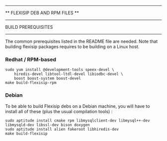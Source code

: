 ********************************************************************
** FLEXISIP DEB AND RPM FILES                                     **
********************************************************************

BUILD PREREQUISITES
*******************

The common prerequisites listed in the README file are needed.
Note that building flexisip packages requires to be building on a Linux host.

### Redhat / RPM-based

    sudo yum install @development-tools speex-devel \
        hiredis-devel libtool-ltdl-devel libiodbc-devel \
        boost boost-system boost-devel
    make build-flexisip-rpm


### Debian

To be able to build Flexisip debs on a Debian machine, you will have to install all of these (plus the usual compilation tools) :

    sudo aptitude install cmake rpm libmysqlclient-dev libmysql++-dev libmysqld-dev libssl-dev bison doxygen
    sudo aptitude install alien fakeroot libhiredis-dev
    make build-flexisip
 